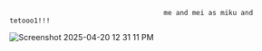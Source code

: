                                           me and mei as miku and tetooo1!!!
![Screenshot 2025-04-20 12 31 11 PM](https://github.com/user-attachments/assets/408111bf-9a17-4616-a453-e6cb47ee81ef)






